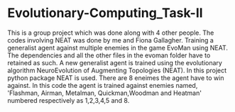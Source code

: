 # Evolutionary-Computing_Task-II
This is a group project which was done along with 4 other people. The codes involving NEAT was done by me and Fiona Gallagher.
Training a generalist agent against multiple enemies in the game EvoMan using NEAT. The dependencies and all the other files in the evoman folder have to retained as such. A new generalist agent is trained using the evolutionary algorithm NeuroEvolution of Augmenting Topologies (NEAT). In this project python package NEAT is used. There are 8 eneimes the agent have to win against. In this code the agent is trained against enemies named, 'Flashman, Airman, Metalman, Quickman,Woodman and Heatman' numbered respectively as 1,2,3,4,5 and 8.
